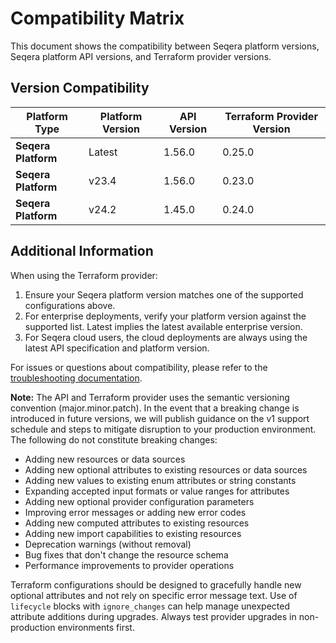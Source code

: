 # Compatibility Matrix

This document shows the compatibility between Seqera platform versions, Seqera platform API versions, and Terraform provider versions.

## Version Compatibility

| Platform Type | Platform Version | API Version | Terraform Provider Version |
|---------------|------------------|-------------|----------------------------|
| **Seqera Platform** | Latest | 1.56.0 | 0.25.0  |
| **Seqera Platform** | v23.4 | 1.56.0 | 0.23.0 |
| **Seqera Platform** | v24.2 | 1.45.0 | 0.24.0  |

## Additional Information

When using the Terraform provider:

1. Ensure your Seqera platform version matches one of the supported configurations above.
2. For enterprise deployments, verify your platform version against the supported list. Latest implies the latest available enterprise version.
3. For Seqera cloud users, the cloud deployments are always using the latest API specification and platform version.

For issues or questions about compatibility, please refer to the [troubleshooting documentation](internal/troubleshooting.md).

**Note:** The API and Terraform provider uses the semantic versioning convention (major.minor.patch). In the event that a breaking change is introduced in future versions, we will publish guidance on the v1 support schedule and steps to mitigate disruption to your production environment. The following do not constitute breaking changes:

* Adding new resources or data sources
* Adding new optional attributes to existing resources or data sources
* Adding new values to existing enum attributes or string constants
* Expanding accepted input formats or value ranges for attributes
* Adding new optional provider configuration parameters
* Improving error messages or adding new error codes
* Adding new computed attributes to existing resources
* Adding new import capabilities to existing resources
* Deprecation warnings (without removal)
* Bug fixes that don't change the resource schema
* Performance improvements to provider operations

Terraform configurations should be designed to gracefully handle new optional attributes and not rely on specific error message text. Use of `lifecycle` blocks with `ignore_changes` can help manage unexpected attribute additions during upgrades. Always test provider upgrades in non-production environments first.
